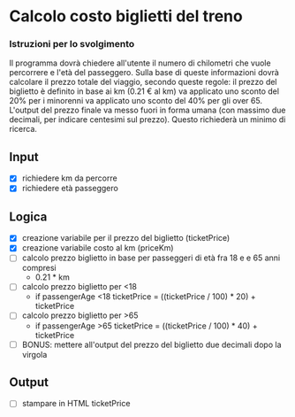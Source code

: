 # Calcolo costo biglietti del treno

### Istruzioni per lo svolgimento
Il programma dovrà chiedere all'utente il numero di chilometri che vuole percorrere e l'età del passeggero.
Sulla base di queste informazioni dovrà calcolare il prezzo totale del viaggio, secondo queste regole:
il prezzo del biglietto è definito in base ai km (0.21 € al km)
va applicato uno sconto del 20% per i minorenni
va applicato uno sconto del 40% per gli over 65.
L'output del prezzo finale va messo fuori in forma umana (con massimo due decimali, per indicare centesimi sul prezzo). Questo richiederà un minimo di ricerca.



## Input
- [x] richiedere km da percorre
- [x] richiedere età passeggero

## Logica
- [x] creazione variabile per il prezzo del biglietto (ticketPrice)
- [x] creazione variabile costo al km (priceKm)
- [ ] calcolo prezzo biglietto in base per passeggeri di età fra 18 e e 65 anni compresi
    - 0.21 * km
- [ ] calcolo prezzo biglietto per <18 
    - if passengerAge <18 ticketPrice = ((ticketPrice / 100) * 20) + ticketPrice
- [ ] calcolo prezzo biglietto per >65
    - if passengerAge  >65 ticketPrice = ((ticketPrice / 100) * 40) + ticketPrice
- [ ] BONUS: mettere all'output del prezzo del biglietto due decimali dopo la virgola

## Output
- [ ] stampare in HTML ticketPrice